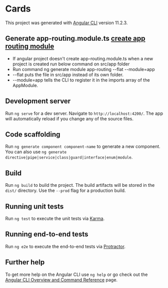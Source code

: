 # Cards

This project was generated with [Angular CLI](https://github.com/angular/angular-cli) version 11.2.3.

## Generate app-routing.module.ts [create app routing module](https://angular.io/tutorial/toh-pt5)
* If angular project doesn't create app-routing.module.ts when a new project is created run below command on src/app folder 
* Run command ng generate module app-routing --flat --module=app 
* --flat puts the file in src/app instead of its own folder.
* --module=app tells the CLI to register it in the imports array of the AppModule.

## Development server

Run `ng serve` for a dev server. Navigate to `http://localhost:4200/`. The app will automatically reload if you change any of the source files.

## Code scaffolding

Run `ng generate component component-name` to generate a new component. You can also use `ng generate directive|pipe|service|class|guard|interface|enum|module`.

## Build

Run `ng build` to build the project. The build artifacts will be stored in the `dist/` directory. Use the `--prod` flag for a production build.

## Running unit tests

Run `ng test` to execute the unit tests via [Karma](https://karma-runner.github.io).

## Running end-to-end tests

Run `ng e2e` to execute the end-to-end tests via [Protractor](http://www.protractortest.org/).

## Further help

To get more help on the Angular CLI use `ng help` or go check out the [Angular CLI Overview and Command Reference](https://angular.io/cli) page.
